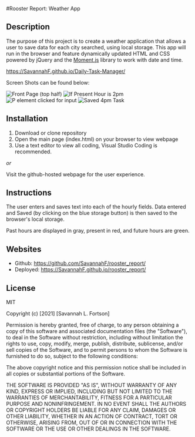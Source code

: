 #Rooster Report: Weather App

## Description

The purpose of this project is to create a weather application that allows a user to save data for each city searched, using local storage. This app will run in the browser and feature dynamically updated HTML and CSS powered by jQuery and the [Moment.js](https://momentjs.com/) library to work with date and time.

<!-- Published URL -->

https://SavannahF.github.io/Daily-Task-Manager/

Screen Shots can be found below:

<!-- INSERT FINAL SCREENSHOTS HERE -->

![Front Page (top half)](./assets/FRONT_PAGE.png)
![If Present Hour is 2pm](./assets/PRESENT_HOUR_2PM.png)
![P element clicked for input](./assets/INPUT_DATA.png)
![Saved 4pm Task](./assets/SAVED_DATA.png)

## Installation

1. Download or clone repository
2. Open the main page (index.html) on your browser to view webpage
3. Use a text editor to view all coding, Visual Studio Coding is recommended.

_or_

Visit the github-hosted webpage for the user experience.

## Instructions

The user enters and saves text into each of the hourly fields. Data entered and Saved (by clicking on the blue storage button) is then saved to the browser's local storage.

Past hours are displayed in gray, present in red, and future hours are green.

## Websites

- Github: https://github.com/SavannahF/rooster_report/
- Deployed: https://SavannahF.github.io/rooster_report/

## License

MIT

Copyright (c) [2021] [Savannah L. Fortson]

Permission is hereby granted, free of charge, to any person obtaining a copy
of this software and associated documentation files (the "Software"), to deal
in the Software without restriction, including without limitation the rights
to use, copy, modify, merge, publish, distribute, sublicense, and/or sell
copies of the Software, and to permit persons to whom the Software is
furnished to do so, subject to the following conditions:

The above copyright notice and this permission notice shall be included in all
copies or substantial portions of the Software.

THE SOFTWARE IS PROVIDED "AS IS", WITHOUT WARRANTY OF ANY KIND, EXPRESS OR
IMPLIED, INCLUDING BUT NOT LIMITED TO THE WARRANTIES OF MERCHANTABILITY,
FITNESS FOR A PARTICULAR PURPOSE AND NONINFRINGEMENT. IN NO EVENT SHALL THE
AUTHORS OR COPYRIGHT HOLDERS BE LIABLE FOR ANY CLAIM, DAMAGES OR OTHER
LIABILITY, WHETHER IN AN ACTION OF CONTRACT, TORT OR OTHERWISE, ARISING FROM,
OUT OF OR IN CONNECTION WITH THE SOFTWARE OR THE USE OR OTHER DEALINGS IN THE
SOFTWARE.
